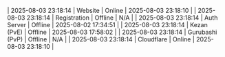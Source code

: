 | 2025-08-03 23:18:14 | Website | Online | 2025-08-03 23:18:10 |
| 2025-08-03 23:18:14 | Registration | Offline | N/A |
| 2025-08-03 23:18:14 | Auth Server | Offline | 2025-08-02 17:34:51 |
| 2025-08-03 23:18:14 | Kezan (PvE) | Offline | 2025-08-03 17:58:02 |
| 2025-08-03 23:18:14 | Gurubashi (PvP) | Offline | N/A |
| 2025-08-03 23:18:14 | Cloudflare | Online | 2025-08-03 23:18:10 |
